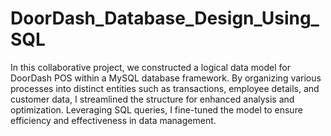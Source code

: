 # DoorDash_Database_Design_Using_SQL

In this collaborative project, we constructed a logical data model for DoorDash POS within a MySQL database framework. By organizing various processes into distinct entities such as transactions, employee details, and customer data, I streamlined the structure for enhanced analysis and optimization. Leveraging SQL queries, I fine-tuned the model to ensure efficiency and effectiveness in data management.
